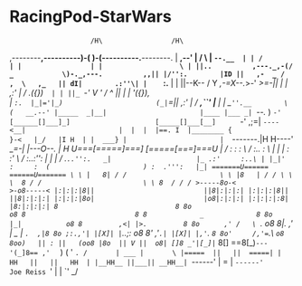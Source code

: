 # RacingPod-StarWars

                        /H\                 /H\
  ,--------__,----------)-(                 )-(----------.__--------.
  |  __,--'             | /                 \ |             `--.__  |
  | /                   | |                 | |                   \ |
  ||..          ,---._,-(/      _            \)-._,---.          ,,||
  |/'':.        |ID ||   ,-  _ /     ,  \   ,_   || dI|        .:''\|
  |    `:.__    | | ||--K-- / Y _,-=X--._>-' _>=-|| | |    __,:'    |
  /    .({})`   | | ||_  `-'   V   '   /    ^   _|| | |   '({}),    \
 |         `:.  |_|='|_)                       (_|`=|_|  ,:'         |
 /        __,``' |___  |                       |   \___`''.__        \
(   __.--' |_____  _|__|                       |____ |___ _| `--.__   )
 `-'      [______[]___]_]                     [_____[]___[__]      `-'
          ,;=| `----<__|                       |  |  |  |==.
          I  |________ {                       }-<   |_/   |I
          H  | |  ___} |                       |  `-------.|H
          H----'   __=-|                       |---O--.   | H
         _U===[=====]===]                     [=====[===]===U_
        |  / :    : :  \                       / :..  :    \  |
        | |  :    :'    \                     /    :..:'':  | |
        | / .`..'':.   _|                     |_ .:'     :..\ |
        |_|'  :     :  (                       ) :  .''':   |_|
          =======U======                       ======U=======
          \ \ |   8| / /                       \ \ |8   | / /
           \ \ \  8 / /                         \ \ 8  / / /
            >-----8o-<                           >-o8-----<
            |:|:|:|8||                           ||8|:|:|:|
            |:|:|:|8||                           ||8|:|:|:|
            |:|:|:|8o|                           |o8|:|:|:|
            |:|:|:|:8|                           |8:|:|:|:|
                    8                             8
                    8o                           o8
                     8                           8
                     8             _             8
                     8o           |_|           o8
                      8         ,<| |>.         8
                      8o      ,' /   \ `.      o8
                       8|.  ,'   | _ |   `.  ,|8
                       8o ;:.,'| |[X]| |`..;: o8
                        8' ,'`.| |[X]| |,'`. `8
                        8o'     /,'=`.\     `o8
                         8oo)   || : ||   (oo8
                           |8o  || V ||  o8|
                           []8 _'|[_]|`_ 8[]
                           ==8[_)`---'(_]8==
                         ,'  `   )   (   '  `.
                        /       | ___ |       \
                        |=====  ||   ||  =====|
                        |  HH   ||   ||   HH  |
                        |__HH__ ||___|| __HH__|
                        `------' | = | `------'                 Joe Reiss
                           `'    |   |    `'
                                  \_/

